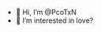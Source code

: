 - 👋 Hi, I’m @PcoTxN
- 👀 I’m interested in love?

<!---
PcoTxN/PcoTxN is a ✨ special ✨ repository because its `README.md` (this file) appears on your GitHub profile.
You can click the Preview link to take a look at your changes.
--->

